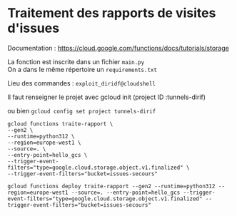 # Traitement des rapports de visites d'issues
Documentation : https://cloud.google.com/functions/docs/tutorials/storage 

La fonction est inscrite dans un fichier `main.py`  
On a dans le même répertoire un  `requirements.txt`


Lieu des commandes : `exploit_diridf@cloudshell`

Il  faut renseigner le projet avec gcloud init (project ID :tunnels-dirif)

ou bien  `gcloud config set project tunnels-dirif`

```
gcloud functions traite-rapport \
--gen2 \
--runtime=python312 \
--region=europe-west1 \
--source=. \
--entry-point=hello_gcs \
--trigger-event-filters="type=google.cloud.storage.object.v1.finalized" \
--trigger-event-filters="bucket=issues-secours"

gcloud functions deploy traite-rapport --gen2 --runtime=python312 --region=europe-west1 --source=. --entry-point=hello_gcs --trigger-event-filters="type=google.cloud.storage.object.v1.finalized" --trigger-event-filters="bucket=issues-secours"
```
